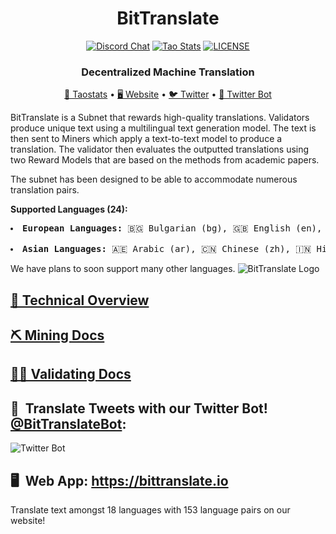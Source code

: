 <div align="center">

# **BitTranslate**
[![Discord Chat](https://img.shields.io/discord/308323056592486420.svg)](https://discord.gg/bittensor)
[![Tao Stats](https://img.shields.io/badge/subnet%202-Tao%20Stats-gray?color=rgb(18%2C%20220%2C%20193))](https://taostats.io/subnets/netuid-2/)
[![LICENSE](https://img.shields.io/badge/license-Apache--2.0-blue?logo=apache)](https://github.com/IvorySQL/IvorySQL/blob/master/LICENSE)


### Decentralized Machine Translation

[🔗 Taostats](https://taostats.io/subnets/netuid-2/) • [🖥️ Website](https://bittranslate.io/) • [🐦 Twitter](https://twitter.com/BitTranslate_io) • [ 🤖 Twitter Bot](https://twitter.com/BitTranslateBot)
</div>

BitTranslate is a Subnet that rewards high-quality translations. Validators produce unique text using a multilingual text generation model. 
The text is then sent to Miners which apply a text-to-text model to produce a translation. 
The validator then evaluates the outputted translations using two Reward Models that are based on the methods from academic papers.

The subnet has been designed to be able to accommodate numerous translation pairs. 

**Supported Languages (24):**
<pre>
<li><strong>European Languages:</strong> 🇧🇬 Bulgarian (bg), 🇬🇧 English (en), 🇫🇷 French (fr), 🇩🇪 German (de), 🇬🇷 Greek (el), 🇭🇺 Hungarian (hu), 🇮🇹 Italian (it), 🇵🇱 Polish (pl), 🇵🇹 Portuguese (pt), 🇷🇴 Romanian (ro), 🇷🇺 Russian (ru), 🇪🇸 Spanish (es), 🇸🇪 Swedish (sv), 🇺🇦 Ukrainian (uk), 🇪🇪 Estonian (et), 🇫🇮 Finnish (fi).
</li>
<li><strong>Asian Languages:</strong> 🇦🇪 Arabic (ar), 🇨🇳 Chinese (zh), 🇮🇳 Hindi (hi), 🇰🇷 Korean (ko), 🇮🇷 Persian (fa), 🇹🇭 Thai (th), 🇹🇷 Turkish (tr), 🇻🇳 Vietnamese (vi).
</pre>

We have plans to soon support many other languages.
![BitTranslate Logo](https://github.com/bittranslateio/bittranslate/blob/main/bittranslate_logo_white.png)

## [📖 Technical Overview](docs/technical.md)

## [⛏️ Mining Docs](docs/mining.md)

## [🧑‍🏫 Validating Docs](docs/validating.md) 

## 🤖 &nbsp;Translate Tweets with our Twitter Bot! [@BitTranslateBot](https://twitter.com/BitTranslateBot):


![Twitter Bot](https://pbs.twimg.com/media/GD-BIF-bEAEL0TR?format=jpg&name=large)

## 🖥️ &nbsp;Web App: https://bittranslate.io

Translate text amongst 18 languages with 153 language pairs on our website!
